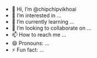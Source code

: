 - 👋 Hi, I’m @chipchipvikhoai
- 👀 I’m interested in ...
- 🌱 I’m currently learning ...
- 💞️ I’m looking to collaborate on ...
- 📫 How to reach me ...
- 😄 Pronouns: ...
- ⚡ Fun fact: ...

<!---
chipchipvikhoai/chipchipvikhoai is a ✨ special ✨ repository because its `README.md` (this file) appears on your GitHub profile.
You can click the Preview link to take a look at your changes.
--->

